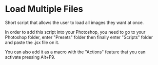 # Load Multiple Files
Short script that allows the user to load all images they want at once.

In order to add this script into your Photoshop, you need to go to your Photoshop folder, enter "Presets" folder then finally enter "Scripts" folder and paste the .jsx file on it.

You can also add it as a macro with the "Actions" feature that you can activate pressing Alt+F9.
